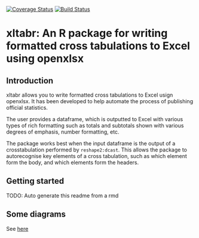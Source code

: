 [![Coverage Status](https://img.shields.io/codecov/c/github/moj-analytical-services/xltabr/master.svg)](https://codecov.io/github/moj-analytical-services/xltabr?branch=master)
[![Build Status](https://travis-ci.org/moj-analytical-services/xltabr.svg?branch=master)](https://travis-ci.org/moj-analytical-services/xltabr)
# xltabr:  An R package for writing formatted cross tabulations to Excel using openxlsx

## Introduction

xltabr allows you to write formatted cross tabulations to Excel usign openxlsx.  It has been developed to help automate the process of publishing official statistics.

The user provides a dataframe, which is outputted to Excel with various types of rich formatting such as totals and subtotals shown with various degrees of emphasis, number formatting, etc.

The package works best when the input dataframe is the output of a crosstabulation performed by `reshape2:dcast`.  This allows the package to autorecognise key elements of a cross tabulation, such as which element form the body, and which elements form the headers.

## Getting started

TODO: Auto generate this readme from a rmd

## Some diagrams

See [here](https://drive.google.com/file/d/0BwYwuy7YhhdxY2hGQnVGNFN6QkE/view?usp=sharing)
